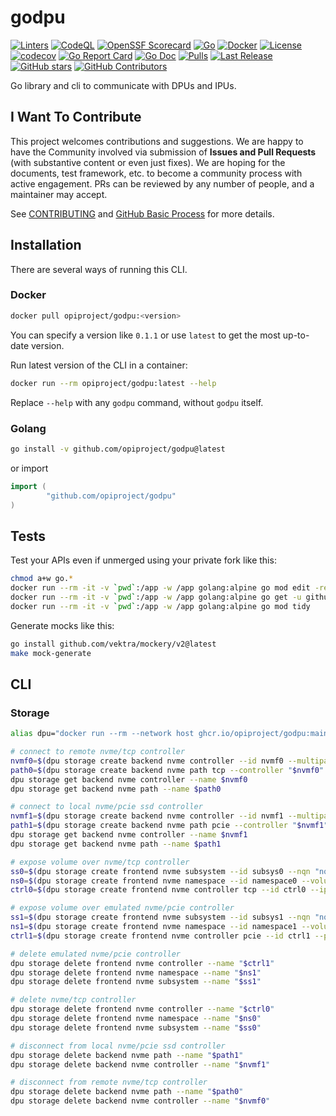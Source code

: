 # godpu

[![Linters](https://github.com/opiproject/godpu/actions/workflows/linters.yml/badge.svg)](https://github.com/opiproject/godpu/actions/workflows/linters.yml)
[![CodeQL](https://github.com/opiproject/godpu/actions/workflows/codeql.yml/badge.svg)](https://github.com/opiproject/godpu/actions/workflows/codeql.yml)
[![OpenSSF Scorecard](https://api.securityscorecards.dev/projects/github.com/opiproject/godpu/badge)](https://securityscorecards.dev/viewer/?platform=github.com&org=opiproject&repo=godpu)
[![Go](https://github.com/opiproject/godpu/actions/workflows/go.yml/badge.svg)](https://github.com/opiproject/godpu/actions/workflows/go.yml)
[![Docker](https://github.com/opiproject/godpu/actions/workflows/docker-publish.yml/badge.svg)](https://github.com/opiproject/godpu/actions/workflows/docker-publish.yml)
[![License](https://img.shields.io/github/license/opiproject/godpu?style=flat-square&color=blue&label=License)](https://github.com/opiproject/godpu/blob/master/LICENSE)
[![codecov](https://codecov.io/gh/opiproject/godpu/branch/main/graph/badge.svg)](https://codecov.io/gh/opiproject/godpu)
[![Go Report Card](https://goreportcard.com/badge/github.com/opiproject/godpu)](https://goreportcard.com/report/github.com/opiproject/godpu)
[![Go Doc](https://img.shields.io/badge/godoc-reference-blue.svg)](http://godoc.org/github.com/opiproject/godpu)
[![Pulls](https://img.shields.io/docker/pulls/opiproject/godpu.svg?logo=docker&style=flat&label=Pulls)](https://hub.docker.com/r/opiproject/godpu)
[![Last Release](https://img.shields.io/github/v/release/opiproject/godpu?label=Latest&style=flat-square&logo=go)](https://github.com/opiproject/godpu/releases)
[![GitHub stars](https://img.shields.io/github/stars/opiproject/godpu.svg?style=flat-square&label=github%20stars)](https://github.com/opiproject/godpu)
[![GitHub Contributors](https://img.shields.io/github/contributors/opiproject/godpu.svg?style=flat-square)](https://github.com/opiproject/godpu/graphs/contributors)

Go library and cli to communicate with DPUs and IPUs.

## I Want To Contribute

This project welcomes contributions and suggestions.  We are happy to have the
Community involved via submission of **Issues and Pull Requests** (with
substantive content  or even just fixes). We are hoping for the documents,
test framework, etc. to become a community process with active engagement.
PRs can be reviewed by any number of people, and a maintainer may accept.

See [CONTRIBUTING](https://github.com/opiproject/opi/blob/main/CONTRIBUTING.md)
and [GitHub Basic Process](https://github.com/opiproject/opi/blob/main/doc-github-rules.md)
for more details.

## Installation

There are several ways of running this CLI.

### Docker

```sh
docker pull opiproject/godpu:<version>
```

You can specify a version like `0.1.1` or use `latest` to get the most up-to-date version.

Run latest version of the CLI in a container:

```sh
docker run --rm opiproject/godpu:latest --help
```

Replace `--help` with any `godpu` command, without `godpu` itself.

### Golang

```sh
go install -v github.com/opiproject/godpu@latest
```

or import

```go
import (
        "github.com/opiproject/godpu"
)
```

## Tests

Test your APIs even if unmerged using your private fork like this:

```bash
chmod a+w go.*
docker run --rm -it -v `pwd`:/app -w /app golang:alpine go mod edit -replace github.com/opiproject/opi-api@main=github.com/YOURUSERNAME/opi-api@main
docker run --rm -it -v `pwd`:/app -w /app golang:alpine go get -u github.com/YOURUSERNAME/opi-api/storage/v1alpha1/gen/go@a98ca449468a
docker run --rm -it -v `pwd`:/app -w /app golang:alpine go mod tidy
```

Generate mocks like this:

```bash
go install github.com/vektra/mockery/v2@latest
make mock-generate
```

## CLI

### Storage

```bash
alias dpu="docker run --rm --network host ghcr.io/opiproject/godpu:main"

# connect to remote nvme/tcp controller
nvmf0=$(dpu storage create backend nvme controller --id nvmf0 --multipath disable)
path0=$(dpu storage create backend nvme path tcp --controller "$nvmf0" --id path0 --ip "11.11.11.2" --port 4444 --nqn nqn.2016-06.io.spdk:cnode1 --hostnqn nqn.2014-08.org.nvmexpress:uuid:feb98abe-d51f-40c8-b348-2753f3571d3c)
dpu storage get backend nvme controller --name $nvmf0
dpu storage get backend nvme path --name $path0

# connect to local nvme/pcie ssd controller
nvmf1=$(dpu storage create backend nvme controller --id nvmf1 --multipath disable)
path1=$(dpu storage create backend nvme path pcie --controller "$nvmf1" --id path1 --bdf "0000:40:00.0")
dpu storage get backend nvme controller --name $nvmf1
dpu storage get backend nvme path --name $path1

# expose volume over nvme/tcp controller
ss0=$(dpu storage create frontend nvme subsystem --id subsys0 --nqn "nqn.2022-09.io.spdk:opitest0")
ns0=$(dpu storage create frontend nvme namespace --id namespace0 --volume "Malloc0" --subsystem "$ss0")
ctrl0=$(dpu storage create frontend nvme controller tcp --id ctrl0 --ip "127.0.0.1" --port 4420 --subsystem "$ss0")

# expose volume over emulated nvme/pcie controller
ss1=$(dpu storage create frontend nvme subsystem --id subsys1 --nqn "nqn.2022-09.io.spdk:opitest1")
ns1=$(dpu storage create frontend nvme namespace --id namespace1 --volume "Malloc1" --subsystem "$ss1")
ctrl1=$(dpu storage create frontend nvme controller pcie --id ctrl1 --port 0 --pf 0 --vf 0 --subsystem "$ss1")

# delete emulated nvme/pcie controller
dpu storage delete frontend nvme controller --name "$ctrl1"
dpu storage delete frontend nvme namespace --name "$ns1"
dpu storage delete frontend nvme subsystem --name "$ss1"

# delete nvme/tcp controller
dpu storage delete frontend nvme controller --name "$ctrl0"
dpu storage delete frontend nvme namespace --name "$ns0"
dpu storage delete frontend nvme subsystem --name "$ss0"

# disconnect from local nvme/pcie ssd controller
dpu storage delete backend nvme path --name "$path1"
dpu storage delete backend nvme controller --name "$nvmf1"

# disconnect from remote nvme/tcp controller
dpu storage delete backend nvme path --name "$path0"
dpu storage delete backend nvme controller --name "$nvmf0"
```
